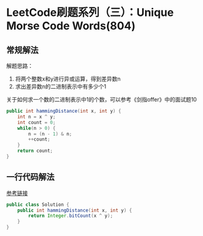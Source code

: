 # LeetCode刷题系列（三）：Unique Morse Code Words(804)

## 常规解法

解题思路：

1. 将两个整数x和y进行异或运算，得到差异数n
2. 求出差异数n的二进制表示中有多少个1

关于如何求一个数的二进制表示中1的个数，可以参考《剑指offer》中的面试题10

```java
public int hammingDistance(int x, int y) {
    int n = x ^ y;
    int count = 0;
    while(n > 0) {
        n = (n - 1) & n;
        ++count;
    }
    return count;
}
```

## 一行代码解法

[参考链接][1]

```Java
public class Solution {
    public int hammingDistance(int x, int y) {
        return Integer.bitCount(x ^ y);
    }
}
```

[1]: https://leetcode.com/problems/hamming-distance/discuss/94698/Java-1-Line-Solution-:D "Unique Morse Code Words 一行代码解法"
